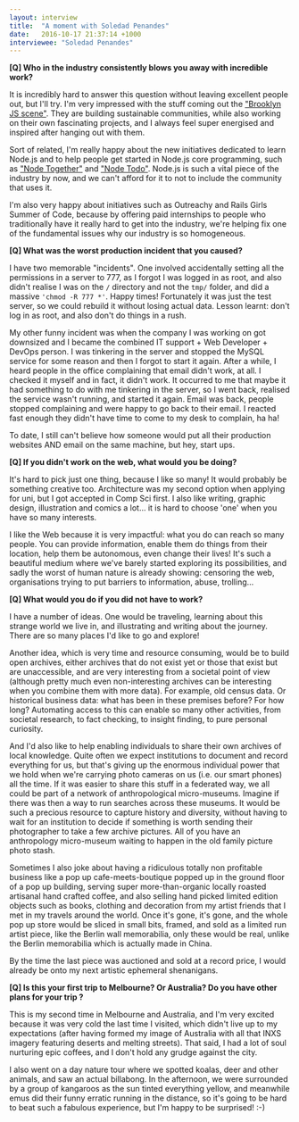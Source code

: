 ```yaml
---
layout: interview
title:  "A moment with Soledad Penandes"
date:   2016-10-17 21:37:14 +1000
interviewee: "Soledad Penandes"
---
```


__[Q] Who in the industry consistently blows you away with incredible work?__

It is incredibly hard to answer this question without leaving excellent people out, but I'll try. I'm very impressed with the stuff coming out the ["Brooklyn JS scene"](https://github.com/jed/building-brooklynjs). They are building sustainable communities, while also working on their own fascinating projects, and I always feel super energised and inspired after hanging out with them.

Sort of related, I'm really happy about the new initiatives dedicated to learn Node.js and to help people get started in Node.js core programming, such as ["Node Together"](http://www.nodetogether.org/) and ["Node Todo"](http://nodetodo.org/). Node.js is such a vital piece of the industry by now, and we can't afford for it to not to include the community that uses it.

I'm also very happy about initiatives such as Outreachy and Rails Girls Summer of Code, because by offering paid internships to people who traditionally have it really hard to get into the industry, we're helping fix one of the fundamental issues why our industry is so homogeneous.

__[Q] What was the worst production incident that you caused?__

I have two memorable "incidents". One involved accidentally setting all the permissions in a server to 777, as I forgot I was logged in as root, and also didn't realise I was on the `/` directory and not the `tmp/` folder, and did a massive `'chmod -R 777 *'`. Happy times! Fortunately it was just the test server, so we could rebuild it without losing actual data. Lesson learnt: don't log in as root, and also don't do things in a rush.

My other funny incident was when the company I was working on got downsized and I became the combined IT support + Web Developer + DevOps person. I was tinkering in the server and stopped the MySQL service for some reason and then I forgot to start it again. After a while, I heard people in the office complaining that email didn't work, at all. I checked it myself and in fact, it didn't work. It occurred to me that maybe it had something to do with me tinkering in the server, so I went back, realised the service wasn't running, and started it again. Email was back, people stopped complaining and were happy to go back to their email. I reacted fast enough they didn't have time to come to my desk to complain, ha ha!

To date, I still can't believe how someone would put all their production websites AND email on the same machine, but hey, start ups.

__[Q] If you didn't work on the web, what would you be doing?__

It's hard to pick just one thing, because I like so many! It would probably be something creative too. Architecture was my second option when applying for uni, but I got accepted in Comp Sci first. I also like writing, graphic design, illustration and comics a lot... it is hard to choose 'one' when you have so many interests.

I like the Web because it is very impactful: what you do can reach so many people. You can provide information, enable them do things from their location, help them be autonomous, even change their lives! It's such a beautiful medium where we've barely started exploring its possibilities, and sadly the worst of human nature is already showing: censoring the web, organisations trying to put barriers to information, abuse, trolling...

__[Q] What would you do if you did not have to work?__

I have a number of ideas. One would be traveling, learning about this strange world we live in, and illustrating and writing about the journey. There are so many places I'd like to go and explore!

Another idea, which is very time and resource consuming, would be to build open archives, either archives that do not exist yet or those that exist but are unaccessible, and are very interesting from a societal point of view (although pretty much even non-interesting archives can be interesting when you combine them with more data). For example, old census data. Or historical business data: what has been in these premises before? For how long? Automating access to this can enable so many other activities, from societal research, to fact checking, to insight finding, to pure personal curiosity.

And I'd also like to help enabling individuals to share their own archives of local knowledge. Quite often we expect institutions to document and record everything for us, but that's giving up the enormous individual power that we hold when we're carrying photo cameras on us (i.e. our smart phones) all the time. If it was easier to share this stuff in a federated way, we all could be part of a network of anthropological micro-museums. Imagine if there was then a way to run searches across these museums. It would be such a precious resource to capture history and diversity, without having to wait for an institution to decide if something is worth sending their photographer to take a few archive pictures. All of you have an anthropology micro-museum waiting to happen in the old family picture photo stash.

Sometimes I also joke about having a ridiculous totally non profitable business like a pop up cafe-meets-boutique popped up in the ground floor of a pop up building, serving super more-than-organic locally roasted artisanal hand crafted coffee, and also selling hand picked limited edition objects such as books, clothing and decoration from my artist friends that I met in my travels around the world. Once it's gone, it's gone, and the whole pop up store would be sliced in small bits, framed, and sold as a limited run artist piece, like the Berlin wall memorabilia, only these would be real, unlike the Berlin memorabilia which is actually made in China.

By the time the last piece was auctioned and sold at a record price, I would already be onto my next artistic ephemeral shenanigans.

__[Q] Is this your first trip to Melbourne? Or Australia? Do you have other plans for your trip ?__

This is my second time in Melbourne and Australia, and I'm very excited because it was very cold the last time I visited, which didn't live up to my expectations (after having formed my image of Australia with all that INXS imagery featuring deserts and melting streets). That said, I had a lot of soul nurturing epic coffees, and I don't hold any grudge against the city.

I also went on a day nature tour where we spotted koalas, deer and other animals, and saw an actual billabong. In the afternoon, we were surrounded by a group of kangaroos as the sun tinted everything yellow, and meanwhile emus did their funny erratic running in the distance, so it's going to be hard to beat such a fabulous experience, but I'm happy to be surprised! :-)
